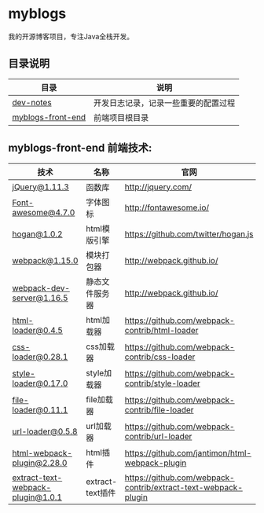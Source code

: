 # myblogs
我的开源博客项目，专注Java全栈开发。

## 目录说明
目录|说明
-|-
[dev-notes](https://github.com/cghsir/myblogs/tree/dev/dev-notes)| 开发日志记录，记录一些重要的配置过程
[myblogs-front-end](https://github.com/cghsir/myblogs/tree/dev/myblogs-front-end) | 前端项目根目录

## myblogs-front-end 前端技术:

技术 | 名称 | 官网
-|-|-
jQuery@1.11.3|函数库|http://jquery.com/
Font-awesome@4.7.0|字体图标|http://fontawesome.io/
hogan@1.0.2|html模版引擎|https://github.com/twitter/hogan.js
webpack@1.15.0|模块打包器|http://webpack.github.io/
webpack-dev-server@1.16.5|静态文件服务器|http://webpack.github.io/
html-loader@0.4.5|html加载器|https://github.com/webpack-contrib/html-loader
css-loader@0.28.1|css加载器|https://github.com/webpack-contrib/css-loader
style-loader@0.17.0|style加载器|https://github.com/webpack-contrib/style-loader
file-loader@0.11.1|file加载器|https://github.com/webpack-contrib/file-loader
url-loader@0.5.8|url加载器|https://github.com/webpack-contrib/url-loader
html-webpack-plugin@2.28.0|html插件|https://github.com/jantimon/html-webpack-plugin
extract-text-webpack-plugin@1.0.1|extract-text插件|https://github.com/webpack-contrib/extract-text-webpack-plugin

